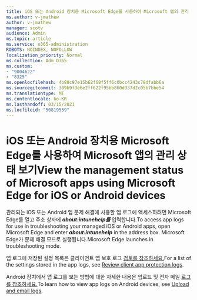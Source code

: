 ```yaml
---
title: iOS 또는 Android 장치용 Microsoft Edge를 사용하여 Microsoft 앱의 관리 상태 보기
ms.author: v-jmathew
author: v-jmathew
manager: scotv
audience: Admin
ms.topic: article
ms.service: o365-administration
ROBOTS: NOINDEX, NOFOLLOW
localization_priority: Normal
ms.collection: Adm_O365
ms.custom:
- "9004622"
- "8325"
ms.openlocfilehash: 4b88c97e15b62f68f5ff6c0bcc4243c78dfabb6a
ms.sourcegitcommit: 309b9f3e6e2ff622f95bb860d337d2c05b7bbe54
ms.translationtype: MT
ms.contentlocale: ko-KR
ms.lasthandoff: 03/15/2021
ms.locfileid: "50819559"
---
```

# <a name="view-the-management-status-of-microsoft-apps-using-microsoft-edge-for-ios-or-android-devices"></a><span data-ttu-id="832ea-102">iOS 또는 Android 장치용 Microsoft Edge를 사용하여 Microsoft 앱의 관리 상태 보기</span><span class="sxs-lookup"><span data-stu-id="832ea-102">View the management status of Microsoft apps using Microsoft Edge for iOS or Android devices</span></span>

<span data-ttu-id="832ea-103">관리되는 iOS 또는 Android 앱 문제 해결에 사용할 앱 로그에 액세스하려면 Microsoft Edge를 열고 주소 상자에 ***about:intunehelp를*** 입력합니다.</span><span class="sxs-lookup"><span data-stu-id="832ea-103">To access app logs for use in troubleshooting your managed iOS or Android apps, open Microsoft Edge and enter ***about:intunehelp*** in the address box.</span></span> <span data-ttu-id="832ea-104">Microsoft Edge가 문제 해결 모드로 실행됩니다.</span><span class="sxs-lookup"><span data-stu-id="832ea-104">Microsoft Edge launches in troubleshooting mode.</span></span>

<span data-ttu-id="832ea-105">앱 로그에 저장된 설정 목록은 클라이언트 앱 보호 로그 [검토를 참조하세요.](https://go.microsoft.com/fwlink/?linkid=2141401)</span><span class="sxs-lookup"><span data-stu-id="832ea-105">For a list of the settings stored in the app logs, see [Review client app protection logs](https://go.microsoft.com/fwlink/?linkid=2141401).</span></span>

<span data-ttu-id="832ea-106">Android 장치에서 앱 로그를 보는 방법에 대한 자세한 내용은 업로드 및 전자 메일 [로그를 참조하세요.](https://go.microsoft.com/fwlink/?linkid=2141408)</span><span class="sxs-lookup"><span data-stu-id="832ea-106">To learn how to view app logs on Android devices, see [Upload and email logs](https://go.microsoft.com/fwlink/?linkid=2141408).</span></span>
